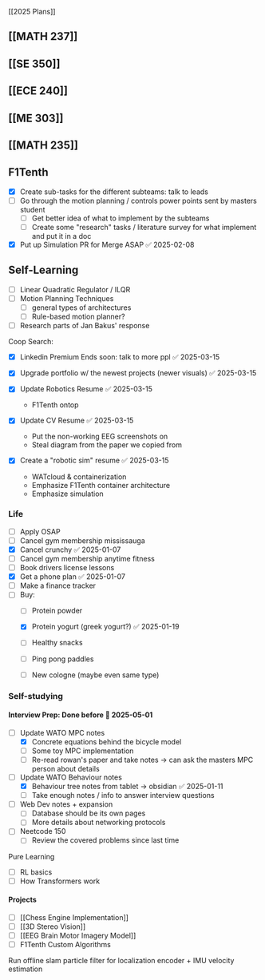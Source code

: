 [[2025 Plans]]
## [[MATH 237]]

## [[SE 350]]

## [[ECE 240]]

## [[ME 303]]

## [[MATH 235]]
## F1Tenth
- [x] Create sub-tasks for the different subteams: talk to leads
- [ ] Go through the motion planning / controls power points sent by masters student
	- [ ] Get better idea of what to implement by the subteams
	- [ ] Create some "research" tasks / literature survey for what implement and put it in a doc
- [x] Put up Simulation PR for Merge ASAP ✅ 2025-02-08

## Self-Learning
- [ ] Linear Quadratic Regulator / ILQR 
- [ ] Motion Planning Techniques 
	- [ ] general types of architectures
	- [ ] Rule-based motion planner?
- [ ] Research parts of Jan Bakus' response

Coop Search:
- [x] Linkedin Premium Ends soon: talk to more ppl ✅ 2025-03-15
- [x] Upgrade portfolio w/ the newest projects (newer visuals) ✅ 2025-03-15

- [x] Update Robotics Resume ✅ 2025-03-15
	- F1Tenth ontop
- [x] Update CV Resume ✅ 2025-03-15
	- Put the non-working EEG screenshots on
	- Steal diagram from the paper we copied from
- [x] Create a "robotic sim" resume ✅ 2025-03-15
	- WATcloud & containerization
	- Emphasize F1Tenth container architecture
	- Emphasize simulation

### Life
- [ ] Apply OSAP
- [ ] Cancel gym membership mississauga
- [x] Cancel crunchy ✅ 2025-01-07
- [ ] Cancel gym membership anytime fitness
- [ ] Book drivers license lessons
- [x] Get a phone plan ✅ 2025-01-07
- [ ] Make a finance tracker
- [ ] Buy: 
	- [ ] Protein powder
	- [x] Protein yogurt (greek yogurt?) ✅ 2025-01-19
	- [ ] Healthy snacks
	- [ ] Ping pong paddles
	- [ ] New cologne (maybe even same type)


### Self-studying

#### Interview Prep: Done before 📅 2025-05-01
- [ ] Update WATO MPC notes
	- [x] Concrete equations behind the bicycle model
	- [ ] Some toy MPC implementation
	- [ ] Re-read rowan's paper and take notes -> can ask the masters MPC person about details
- [ ] Update WATO Behaviour notes
	- [x] Behaviour tree notes from tablet -> obsidian ✅ 2025-01-11
	- [ ] Take enough notes / info to answer interview questions
- [ ] Web Dev notes + expansion
	- [ ] Database should be its own pages
	- [ ] More details about networking protocols
- [ ] Neetcode 150
	- [ ] Review the covered problems since last time

Pure Learning
- [ ] RL basics
- [ ] How Transformers work

#### Projects
- [ ] [[Chess Engine Implementation]]
- [ ] [[3D Stereo Vision]]
- [ ] [[EEG Brain Motor Imagery Model]]
- [ ] F1Tenth Custom Algorithms

Run offline slam
particle filter for localization
encoder + IMU velocity estimation